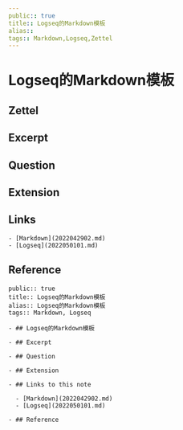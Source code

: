 ```yaml
---
public:: true
title:: Logseq的Markdown模板
alias:: 
tags:: Markdown,Logseq,Zettel
---
```


# Logseq的Markdown模板
## Zettel
## Excerpt
## Question
## Extension
## Links
	- [Markdown](2022042902.md)
	- [Logseq](2022050101.md)

## Reference
  
  ```
  public:: true  
  title:: Logseq的Markdown模板  
  alias:: Logseq的Markdown模板  
  tags:: Markdown, Logseq  
  
  - ## Logseq的Markdown模板
  
  - ## Excerpt
  
  - ## Question
  
  - ## Extension
  
  - ## Links to this note
  
  	- [Markdown](2022042902.md)
  	- [Logseq](2022050101.md)
  
  - ## Reference
  
  ```